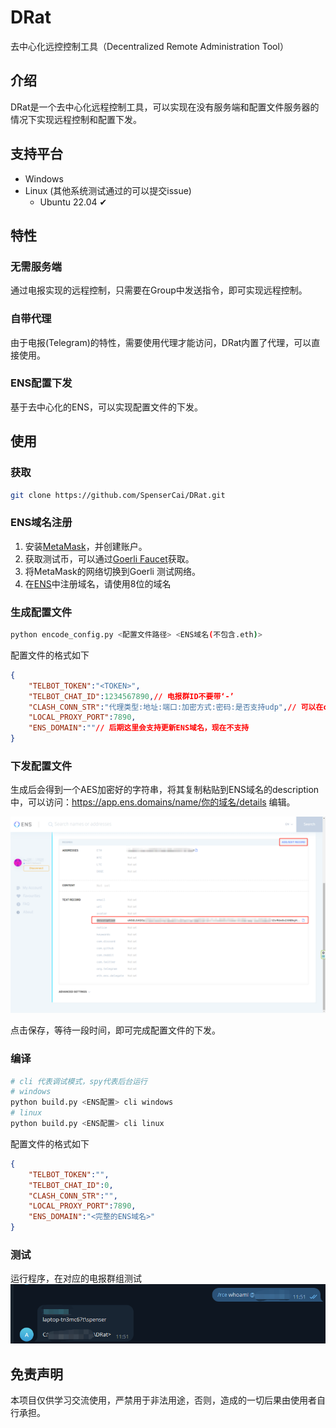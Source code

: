 <!--
 * @Author: SpenserCai
 * @Date: 2023-03-06 09:42:26
 * @version: 
 * @LastEditors: SpenserCai
 * @LastEditTime: 2023-03-06 14:44:13
 * @Description: file content
-->
# DRat
去中心化远控控制工具（Decentralized Remote Administration Tool）

## 介绍
DRat是一个去中心化远程控制工具，可以实现在没有服务端和配置文件服务器的情况下实现远程控制和配置下发。

## 支持平台
- Windows
- Linux (其他系统测试通过的可以提交issue)
  - Ubuntu 22.04 ✔

## 特性
### 无需服务端
通过电报实现的远程控制，只需要在Group中发送指令，即可实现远程控制。

### 自带代理
由于电报(Telegram)的特性，需要使用代理才能访问，DRat内置了代理，可以直接使用。

### ENS配置下发
基于去中心化的ENS，可以实现配置文件的下发。

## 使用
### 获取
```bash
git clone https://github.com/SpenserCai/DRat.git
```
### ENS域名注册
1. 安装[MetaMask](https://metamask.io/)，并创建账户。
2. 获取测试币，可以通过[Goerli Faucet](https://goerlifaucet.com/)获取。
3. 将MetaMask的网络切换到Goerli 测试网络。
4. 在[ENS](https://app.ens.domains/)中注册域名，请使用8位的域名

### 生成配置文件
```bash
python encode_config.py <配置文件路径> <ENS域名(不包含.eth)>
```
配置文件的格式如下
```json
{
    "TELBOT_TOKEN":"<TOKEN>",
    "TELBOT_CHAT_ID":1234567890,// 电报群ID不要带‘-’
    "CLASH_CONN_STR":"代理类型:地址:端口:加密方式:密码:是否支持udp",// 可以在clash里面找到
    "LOCAL_PROXY_PORT":7890,
    "ENS_DOMAIN":""// 后期这里会支持更新ENS域名，现在不支持
}
```
### 下发配置文件
生成后会得到一个AES加密好的字符串，将其复制粘贴到ENS域名的description中，可以访问：https://app.ens.domains/name/你的域名/details 编辑。

![](docs/img/setup_1.png)

点击保存，等待一段时间，即可完成配置文件的下发。

### 编译
```bash
# cli 代表调试模式，spy代表后台运行
# windows 
python build.py <ENS配置> cli windows
# linux
python build.py <ENS配置> cli linux
```

配置文件的格式如下
```json
{
    "TELBOT_TOKEN":"",
    "TELBOT_CHAT_ID":0,
    "CLASH_CONN_STR":"",
    "LOCAL_PROXY_PORT":7890,
    "ENS_DOMAIN":"<完整的ENS域名>"
}
```

### 测试
运行程序，在对应的电报群组测试
![](docs/img/setup_2.png)

## 免责声明
本项目仅供学习交流使用，严禁用于非法用途，否则，造成的一切后果由使用者自行承担。


